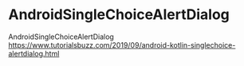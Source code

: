 # AndroidSingleChoiceAlertDialog
AndroidSingleChoiceAlertDialog
https://www.tutorialsbuzz.com/2019/09/android-kotlin-singlechoice-alertdialog.html
